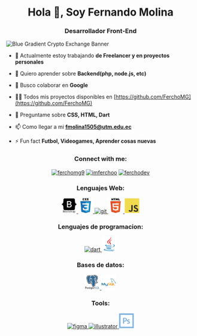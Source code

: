 <h1 align="center">Hola 👋, Soy Fernando Molina</h1>
<h3 align="center">Desarrollador Front-End</h3>
<!---
FerchoMG/FerchoMG is a ✨ special ✨ repository because its `README.md` (this file) appears on your GitHub profile.
You can click the Preview link to take a look at your changes.
--->

![Blue Gradient Crypto Exchange Banner](https://user-images.githubusercontent.com/107383705/208680836-710ccf6d-050b-4f95-9403-86f37c17194d.png)


- 🔭 Actualmente estoy trabajando **de Freelancer y en proyectos personales**

- 🌱 Quiero aprender sobre **Backend(php, node.js, etc)**

- 👯 Busco colaborar en **Google**

- 👨‍💻 Todos mis proyectos disponibles en [https://github.com/FerchoMG](https://github.com/FerchoMG)

- 💬 Preguntame sobre **CSS, HTML, Dart**

- 📫 Como llegar a mi **fmolina1505@utm.edu.ec**

- ⚡ Fun fact **Futbol, Videogames, Aprender cosas nuevas**

<h3 align="center">Connect with me:</h3>
<p align="center">
<a href="https://twitter.com/ferchomg9" target="blank"><img align="center" src="https://raw.githubusercontent.com/rahuldkjain/github-profile-readme-generator/master/src/images/icons/Social/twitter.svg" alt="ferchomg9" height="30" width="40" margin="10" /></a>
<a href="https://instagram.com/imferchoo" target="blank"><img align="center" src="https://raw.githubusercontent.com/rahuldkjain/github-profile-readme-generator/master/src/images/icons/Social/instagram.svg" alt="imferchoo" height="30" width="40" margin="10" /></a>
<a href="https://www.youtube.com/c/ferchodev" target="blank"><img align="center" src="https://raw.githubusercontent.com/rahuldkjain/github-profile-readme-generator/master/src/images/icons/Social/youtube.svg" alt="ferchodev" height="30" width="40" margin="10" /></a>
</p>

<h3 align="center">Lenguajes Web:</h3>
<p align="center"> <a href="https://getbootstrap.com" target="_blank" rel="noreferrer"> <img src="https://raw.githubusercontent.com/devicons/devicon/master/icons/bootstrap/bootstrap-plain-wordmark.svg" alt="bootstrap" width="40" height="40"/> </a> <a href="https://www.w3schools.com/css/" target="_blank" rel="noreferrer"> <img src="https://raw.githubusercontent.com/devicons/devicon/master/icons/css3/css3-original-wordmark.svg" alt="css3" width="40" height="40"/> </a> <a href="https://git-scm.com/" target="_blank" rel="noreferrer"> <img src="https://www.vectorlogo.zone/logos/git-scm/git-scm-icon.svg" alt="git" width="40" height="40"/> </a> <a href="https://www.w3.org/html/" target="_blank" rel="noreferrer"> <img src="https://raw.githubusercontent.com/devicons/devicon/master/icons/html5/html5-original-wordmark.svg" alt="html5" width="40" height="40"/> </a>   <a href="https://developer.mozilla.org/en-US/docs/Web/JavaScript" target="_blank" rel="noreferrer"> <img src="https://raw.githubusercontent.com/devicons/devicon/master/icons/javascript/javascript-original.svg" alt="javascript" width="40" height="40"/> </a></p>

<h3 align="center">Lenguajes de programacion:</h3>
<p align="center">
   <a href="https://dart.dev" target="_blank" rel="noreferrer"> <img src="https://www.vectorlogo.zone/logos/dartlang/dartlang-icon.svg" alt="dart" width="40" height="40"/> </a> 
  <a href="https://www.java.com" target="_blank" rel="noreferrer"> <img src="https://raw.githubusercontent.com/devicons/devicon/master/icons/java/java-original.svg" alt="java" width="40" height="40"/> </a>
</p>

<h3 align="center">Bases de datos:</h3>
<p align="center">
   <a href="https://www.postgresql.org" target="_blank" rel="noreferrer"> <img src="https://raw.githubusercontent.com/devicons/devicon/master/icons/postgresql/postgresql-original-wordmark.svg" alt="postgresql" width="40" height="40"/> </a> 
   <a href="https://www.mysql.com/" target="_blank" rel="noreferrer"> <img src="https://raw.githubusercontent.com/devicons/devicon/master/icons/mysql/mysql-original-wordmark.svg" alt="mysql" width="40" height="40"/> </a> 
</p>

<h3 align="center">Tools:</h3>
<p align="center">
<a href="https://www.figma.com/" target="_blank" rel="noreferrer"> <img src="https://www.vectorlogo.zone/logos/figma/figma-icon.svg" alt="figma" width="40" height="40"/> </a>
<a href="https://www.adobe.com/in/products/illustrator.html" target="_blank" rel="noreferrer"> <img src="https://www.vectorlogo.zone/logos/adobe_illustrator/adobe_illustrator-icon.svg" alt="illustrator" width="40" height="40"/> </a>
  <a href="https://www.photoshop.com/en" target="_blank" rel="noreferrer"> <img src="https://raw.githubusercontent.com/devicons/devicon/master/icons/photoshop/photoshop-line.svg" alt="photoshop" width="40" height="40"/> </a>
  </p>


